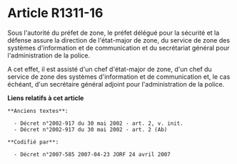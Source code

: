 # Article R1311-16

Sous l'autorité du préfet de zone, le préfet délégué pour la sécurité et la défense assure la direction de l'état-major de
zone, du service de zone des systèmes d'information et de communication et du secrétariat général pour l'administration de la
police.

A cet effet, il est assisté d'un chef d'état-major de zone, d'un chef du service de zone des systèmes d'information et de
communication et, le cas échéant, d'un secrétaire général adjoint pour l'administration de la police.

**Liens relatifs à cet article**

	**Anciens textes**:

	  - Décret n°2002-917 du 30 mai 2002 - art. 2, v. init.
	  - Décret n°2002-917 du 30 mai 2002 - art. 2 (Ab)

	**Codifié par**:

	  - Décret n°2007-585 2007-04-23 JORF 24 avril 2007
